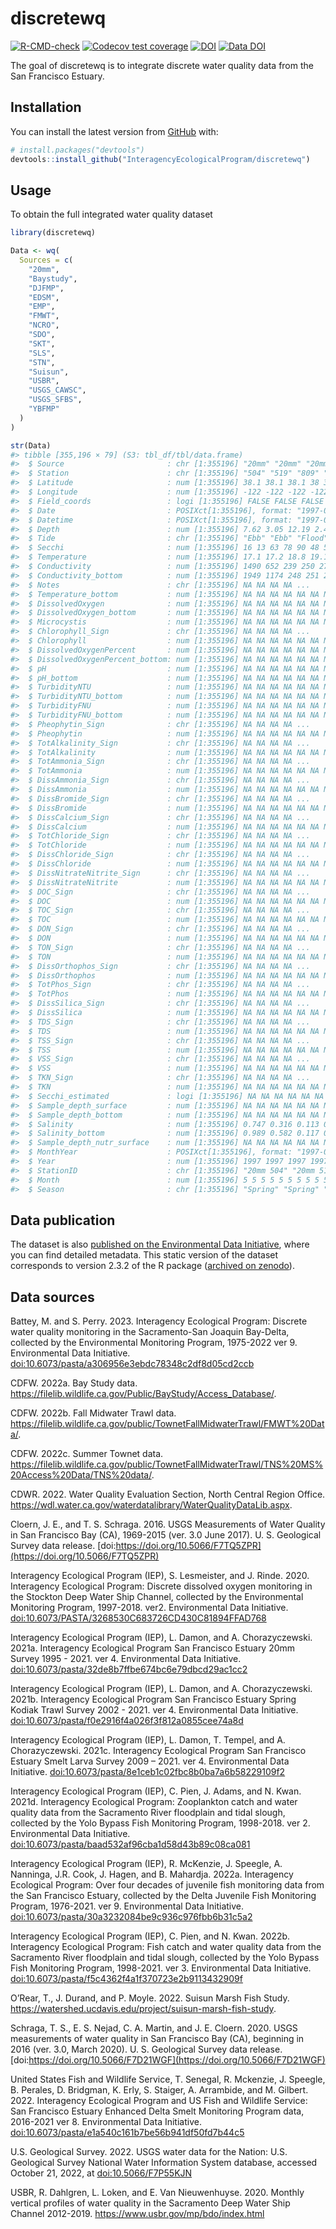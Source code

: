 
<!-- README.md is generated from README.Rmd. Please edit that file -->

# discretewq

<!-- badges: start -->

[![R-CMD-check](https://github.com/InteragencyEcologicalProgram/discretewq/actions/workflows/R-CMD-check.yaml/badge.svg)](https://github.com/InteragencyEcologicalProgram/discretewq/actions/workflows/R-CMD-check.yaml)
[![Codecov test
coverage](https://codecov.io/gh/InteragencyEcologicalProgram/discretewq/branch/main/graph/badge.svg)](https://codecov.io/gh/InteragencyEcologicalProgram/discretewq?branch=main)
[![DOI](https://zenodo.org/badge/309747392.svg)](https://zenodo.org/badge/latestdoi/309747392)
[![Data
DOI](https://img.shields.io/badge/Data%20publication%20DOI-10.6073/pasta/567ca1dce56cc819b1819117538bd718-blue.svg)](https://portal.edirepository.org/nis/mapbrowse?scope=edi&identifier=731)
<!-- badges: end -->

The goal of discretewq is to integrate discrete water quality data from
the San Francisco Estuary.

## Installation

You can install the latest version from [GitHub](https://github.com/)
with:

``` r
# install.packages("devtools")
devtools::install_github("InteragencyEcologicalProgram/discretewq")
```

## Usage

To obtain the full integrated water quality dataset

``` r
library(discretewq)

Data <- wq(
  Sources = c(
    "20mm",
    "Baystudy",
    "DJFMP",
    "EDSM",
    "EMP",
    "FMWT",
    "NCRO",
    "SDO",
    "SKT",
    "SLS",
    "STN",
    "Suisun",
    "USBR",
    "USGS_CAWSC",
    "USGS_SFBS",
    "YBFMP"
  )
)

str(Data)
#> tibble [355,196 × 79] (S3: tbl_df/tbl/data.frame)
#>  $ Source                       : chr [1:355196] "20mm" "20mm" "20mm" "20mm" ...
#>  $ Station                      : chr [1:355196] "504" "519" "809" "901" ...
#>  $ Latitude                     : num [1:355196] 38.1 38.1 38.1 38 38 ...
#>  $ Longitude                    : num [1:355196] -122 -122 -122 -122 -122 ...
#>  $ Field_coords                 : logi [1:355196] FALSE FALSE FALSE FALSE FALSE FALSE ...
#>  $ Date                         : POSIXct[1:355196], format: "1997-05-03" "1997-05-03" ...
#>  $ Datetime                     : POSIXct[1:355196], format: "1997-05-03 07:50:00" "1997-05-03 08:36:00" ...
#>  $ Depth                        : num [1:355196] 7.62 3.05 12.19 2.44 7.62 ...
#>  $ Tide                         : chr [1:355196] "Ebb" "Ebb" "Flood" "Flood" ...
#>  $ Secchi                       : num [1:355196] 16 13 63 78 90 48 58 70 68 74 ...
#>  $ Temperature                  : num [1:355196] 17.1 17.2 18.8 19.1 20 20.2 20.6 20.6 21.4 19.5 ...
#>  $ Conductivity                 : num [1:355196] 1490 652 239 250 276 311 302 339 321 230 ...
#>  $ Conductivity_bottom          : num [1:355196] 1949 1174 248 251 275 ...
#>  $ Notes                        : chr [1:355196] NA NA NA NA ...
#>  $ Temperature_bottom           : num [1:355196] NA NA NA NA NA NA NA NA NA NA ...
#>  $ DissolvedOxygen              : num [1:355196] NA NA NA NA NA NA NA NA NA NA ...
#>  $ DissolvedOxygen_bottom       : num [1:355196] NA NA NA NA NA NA NA NA NA NA ...
#>  $ Microcystis                  : num [1:355196] NA NA NA NA NA NA NA NA NA NA ...
#>  $ Chlorophyll_Sign             : chr [1:355196] NA NA NA NA ...
#>  $ Chlorophyll                  : num [1:355196] NA NA NA NA NA NA NA NA NA NA ...
#>  $ DissolvedOxygenPercent       : num [1:355196] NA NA NA NA NA NA NA NA NA NA ...
#>  $ DissolvedOxygenPercent_bottom: num [1:355196] NA NA NA NA NA NA NA NA NA NA ...
#>  $ pH                           : num [1:355196] NA NA NA NA NA NA NA NA NA NA ...
#>  $ pH_bottom                    : num [1:355196] NA NA NA NA NA NA NA NA NA NA ...
#>  $ TurbidityNTU                 : num [1:355196] NA NA NA NA NA NA NA NA NA NA ...
#>  $ TurbidityNTU_bottom          : num [1:355196] NA NA NA NA NA NA NA NA NA NA ...
#>  $ TurbidityFNU                 : num [1:355196] NA NA NA NA NA NA NA NA NA NA ...
#>  $ TurbidityFNU_bottom          : num [1:355196] NA NA NA NA NA NA NA NA NA NA ...
#>  $ Pheophytin_Sign              : chr [1:355196] NA NA NA NA ...
#>  $ Pheophytin                   : num [1:355196] NA NA NA NA NA NA NA NA NA NA ...
#>  $ TotAlkalinity_Sign           : chr [1:355196] NA NA NA NA ...
#>  $ TotAlkalinity                : num [1:355196] NA NA NA NA NA NA NA NA NA NA ...
#>  $ TotAmmonia_Sign              : chr [1:355196] NA NA NA NA ...
#>  $ TotAmmonia                   : num [1:355196] NA NA NA NA NA NA NA NA NA NA ...
#>  $ DissAmmonia_Sign             : chr [1:355196] NA NA NA NA ...
#>  $ DissAmmonia                  : num [1:355196] NA NA NA NA NA NA NA NA NA NA ...
#>  $ DissBromide_Sign             : chr [1:355196] NA NA NA NA ...
#>  $ DissBromide                  : num [1:355196] NA NA NA NA NA NA NA NA NA NA ...
#>  $ DissCalcium_Sign             : chr [1:355196] NA NA NA NA ...
#>  $ DissCalcium                  : num [1:355196] NA NA NA NA NA NA NA NA NA NA ...
#>  $ TotChloride_Sign             : chr [1:355196] NA NA NA NA ...
#>  $ TotChloride                  : num [1:355196] NA NA NA NA NA NA NA NA NA NA ...
#>  $ DissChloride_Sign            : chr [1:355196] NA NA NA NA ...
#>  $ DissChloride                 : num [1:355196] NA NA NA NA NA NA NA NA NA NA ...
#>  $ DissNitrateNitrite_Sign      : chr [1:355196] NA NA NA NA ...
#>  $ DissNitrateNitrite           : num [1:355196] NA NA NA NA NA NA NA NA NA NA ...
#>  $ DOC_Sign                     : chr [1:355196] NA NA NA NA ...
#>  $ DOC                          : num [1:355196] NA NA NA NA NA NA NA NA NA NA ...
#>  $ TOC_Sign                     : chr [1:355196] NA NA NA NA ...
#>  $ TOC                          : num [1:355196] NA NA NA NA NA NA NA NA NA NA ...
#>  $ DON_Sign                     : chr [1:355196] NA NA NA NA ...
#>  $ DON                          : num [1:355196] NA NA NA NA NA NA NA NA NA NA ...
#>  $ TON_Sign                     : chr [1:355196] NA NA NA NA ...
#>  $ TON                          : num [1:355196] NA NA NA NA NA NA NA NA NA NA ...
#>  $ DissOrthophos_Sign           : chr [1:355196] NA NA NA NA ...
#>  $ DissOrthophos                : num [1:355196] NA NA NA NA NA NA NA NA NA NA ...
#>  $ TotPhos_Sign                 : chr [1:355196] NA NA NA NA ...
#>  $ TotPhos                      : num [1:355196] NA NA NA NA NA NA NA NA NA NA ...
#>  $ DissSilica_Sign              : chr [1:355196] NA NA NA NA ...
#>  $ DissSilica                   : num [1:355196] NA NA NA NA NA NA NA NA NA NA ...
#>  $ TDS_Sign                     : chr [1:355196] NA NA NA NA ...
#>  $ TDS                          : num [1:355196] NA NA NA NA NA NA NA NA NA NA ...
#>  $ TSS_Sign                     : chr [1:355196] NA NA NA NA ...
#>  $ TSS                          : num [1:355196] NA NA NA NA NA NA NA NA NA NA ...
#>  $ VSS_Sign                     : chr [1:355196] NA NA NA NA ...
#>  $ VSS                          : num [1:355196] NA NA NA NA NA NA NA NA NA NA ...
#>  $ TKN_Sign                     : chr [1:355196] NA NA NA NA ...
#>  $ TKN                          : num [1:355196] NA NA NA NA NA NA NA NA NA NA ...
#>  $ Secchi_estimated             : logi [1:355196] NA NA NA NA NA NA ...
#>  $ Sample_depth_surface         : num [1:355196] NA NA NA NA NA NA NA NA NA NA ...
#>  $ Sample_depth_bottom          : num [1:355196] NA NA NA NA NA NA NA NA NA NA ...
#>  $ Salinity                     : num [1:355196] 0.747 0.316 0.113 0.118 0.131 ...
#>  $ Salinity_bottom              : num [1:355196] 0.989 0.582 0.117 0.119 0.13 ...
#>  $ Sample_depth_nutr_surface    : num [1:355196] NA NA NA NA NA NA NA NA NA NA ...
#>  $ MonthYear                    : POSIXct[1:355196], format: "1997-05-01" "1997-05-01" ...
#>  $ Year                         : num [1:355196] 1997 1997 1997 1997 1997 ...
#>  $ StationID                    : chr [1:355196] "20mm 504" "20mm 519" "20mm 809" "20mm 901" ...
#>  $ Month                        : num [1:355196] 5 5 5 5 5 5 5 5 5 5 ...
#>  $ Season                       : chr [1:355196] "Spring" "Spring" "Spring" "Spring" ...
```

## Data publication

The dataset is also [published on the Environmental Data
Initiative](https://portal.edirepository.org/nis/mapbrowse?scope=edi&identifier=731),
where you can find detailed metadata. This static version of the dataset
corresponds to version 2.3.2 of the R package ([archived on
zenodo](https://zenodo.org/record/6390964)).

## Data sources

Battey, M. and S. Perry. 2023. Interagency Ecological Program: Discrete
water quality monitoring in the Sacramento-San Joaquin Bay-Delta,
collected by the Environmental Monitoring Program, 1975-2022 ver 9.
Environmental Data Initiative.
[doi:10.6073/pasta/a306956e3ebdc78348c2df8d05cd2ccb](https://portal.edirepository.org/nis/metadataviewer?packageid=edi.458.9)

CDFW. 2022a. Bay Study data.
<https://filelib.wildlife.ca.gov/Public/BayStudy/Access_Database/>.

CDFW. 2022b. Fall Midwater Trawl data.
<https://filelib.wildlife.ca.gov/public/TownetFallMidwaterTrawl/FMWT%20Data/>.

CDFW. 2022c. Summer Townet data.
<https://filelib.wildlife.ca.gov/public/TownetFallMidwaterTrawl/TNS%20MS%20Access%20Data/TNS%20data/>.

CDWR. 2022. Water Quality Evaluation Section, North Central Region
Office.
<https://wdl.water.ca.gov/waterdatalibrary/WaterQualityDataLib.aspx>.

Cloern, J. E., and T. S. Schraga. 2016. USGS Measurements of Water
Quality in San Francisco Bay (CA), 1969-2015 (ver. 3.0 June 2017). U. S.
Geological Survey data release.
[doi:https://doi.org/10.5066/F7TQ5ZPR](https://doi.org/10.5066/F7TQ5ZPR)

Interagency Ecological Program (IEP), S. Lesmeister, and J. Rinde. 2020.
Interagency Ecological Program: Discrete dissolved oxygen monitoring in
the Stockton Deep Water Ship Channel, collected by the Environmental
Monitoring Program, 1997-2018. ver2. Environmental Data Initiative.
[doi:10.6073/PASTA/3268530C683726CD430C81894FFAD768](https://portal.edirepository.org/nis/metadataviewer?packageid=edi.276.2)

Interagency Ecological Program (IEP), L. Damon, and A. Chorazyczewski.
2021a. Interagency Ecological Program San Francisco Estuary 20mm Survey
1995 - 2021. ver 4. Environmental Data Initiative.
[doi:10.6073/pasta/32de8b7ffbe674bc6e79dbcd29ac1cc2](https://portal.edirepository.org/nis/metadataviewer?packageid=edi.535.4)

Interagency Ecological Program (IEP), L. Damon, and A. Chorazyczewski.
2021b. Interagency Ecological Program San Francisco Estuary Spring
Kodiak Trawl Survey 2002 - 2021. ver 4. Environmental Data Initiative.
[doi:10.6073/pasta/f0e2916f4a026f3f812a0855cee74a8d](https://portal.edirepository.org/nis/metadataviewer?packageid=edi.527.4)

Interagency Ecological Program (IEP), L. Damon, T. Tempel, and A.
Chorazyczewski. 2021c. Interagency Ecological Program San Francisco
Estuary Smelt Larva Survey 2009 – 2021. ver 4. Environmental Data
Initiative.
[doi:10.6073/pasta/8e1ceb1c02fbc8b0ba7a6b58229109f2](https://portal.edirepository.org/nis/metadataviewer?packageid=edi.534.4)

Interagency Ecological Program (IEP), C. Pien, J. Adams, and N. Kwan.
2021d. Interagency Ecological Program: Zooplankton catch and water
quality data from the Sacramento River floodplain and tidal slough,
collected by the Yolo Bypass Fish Monitoring Program, 1998-2018. ver 2.
Environmental Data Initiative.
[doi:10.6073/pasta/baad532af96cba1d58d43b89c08ca081](https://portal.edirepository.org/nis/metadataviewer?packageid=edi.494.2)

Interagency Ecological Program (IEP), R. McKenzie, J. Speegle, A.
Nanninga, J.R. Cook, J. Hagen, and B. Mahardja. 2022a. Interagency
Ecological Program: Over four decades of juvenile fish monitoring data
from the San Francisco Estuary, collected by the Delta Juvenile Fish
Monitoring Program, 1976-2021. ver 9. Environmental Data Initiative.
[doi:10.6073/pasta/30a3232084be9c936c976fbb6b31c5a2](https://portal.edirepository.org/nis/metadataviewer?packageid=edi.244.9)

Interagency Ecological Program (IEP), C. Pien, and N. Kwan. 2022b.
Interagency Ecological Program: Fish catch and water quality data from
the Sacramento River floodplain and tidal slough, collected by the Yolo
Bypass Fish Monitoring Program, 1998-2021. ver 3. Environmental Data
Initiative.
[doi:10.6073/pasta/f5c4362f4a1f370723e2b9113432909f](https://portal.edirepository.org/nis/metadataviewer?packageid=edi.233.3)

O’Rear, T., J. Durand, and P. Moyle. 2022. Suisun Marsh Fish Study.
<https://watershed.ucdavis.edu/project/suisun-marsh-fish-study>.

Schraga, T. S., E. S. Nejad, C. A. Martin, and J. E. Cloern. 2020. USGS
measurements of water quality in San Francisco Bay (CA), beginning in
2016 (ver. 3.0, March 2020). U. S. Geological Survey data release.
[doi:https://doi.org/10.5066/F7D21WGF](https://doi.org/10.5066/F7D21WGF)

United States Fish and Wildlife Service, T. Senegal, R. Mckenzie, J.
Speegle, B. Perales, D. Bridgman, K. Erly, S. Staiger, A. Arrambide, and
M. Gilbert. 2022. Interagency Ecological Program and US Fish and
Wildlife Service: San Francisco Estuary Enhanced Delta Smelt Monitoring
Program data, 2016-2021 ver 8. Environmental Data Initiative.
[doi:10.6073/pasta/e1a540c161b7be56b941df50fd7b44c5](https://portal.edirepository.org/nis/metadataviewer?packageid=edi.415.8)

U.S. Geological Survey. 2022. USGS water data for the Nation: U.S.
Geological Survey National Water Information System database, accessed
October 21, 2022, at
[doi:10.5066/F7P55KJN](https://doi.org/10.5066/F7P55KJN)

USBR, R. Dahlgren, L. Loken, and E. Van Nieuwenhuyse. 2020. Monthly
vertical profiles of water quality in the Sacramento Deep Water Ship
Channel 2012-2019. <https://www.usbr.gov/mp/bdo/index.html>
